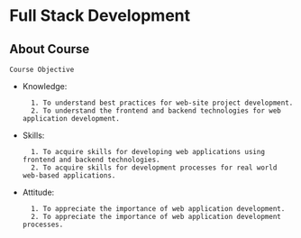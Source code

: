 # Full Stack Development #

## About Course ##

`Course Objective`

- Knowledge:

        1. To understand best practices for web-site project development.
        2. To understand the frontend and backend technologies for web application development.

- Skills:

        1. To acquire skills for developing web applications using frontend and backend technologies.
        2. To acquire skills for development processes for real world web-based applications.

- Attitude:

        1. To appreciate the importance of web application development.
        2. To appreciate the importance of web application development processes.
